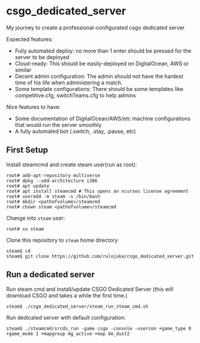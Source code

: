 # csgo_dedicated_server
My journey to create a professional-configurated csgo dedicated server

Expected features:

- Fully automated deploy: no more than 1 enter should be pressed for the server to be deployed
- Cloud-ready: This should be easily-deployed on DigitalOcean, AWS or similar
- Decent admin configuration: The admin should not have the hardest time of his life when administering a match.
- Some template configurations: There should be some templates like competitive.cfg, switchTeams.cfg to help admins

Nice features to have:

- Some documentation of DigitalOcean/AWS/etc machine configurations that would run the server smoothly
- A fully automated bot (.switch, .stay, .pause, etc)


## First Setup

Install steamcmd and create steam user(run as root):
```
root# add-apt-repository multiverse
root# dpkg --add-architecture i386
root# apt update
root# apt install steamcmd # This opens an ncurses license agreement
root# useradd -m steam -s /bin/bash
root# mkdir <pathofvolume>/steamcmd
root# chown steam <pathofvolume>/steamcmd
```

Change into `steam` user:
```
root# su steam
```

Clone this repository to `steam` home directory
```
steam$ cd
steam$ git clone https://github.com/rulojuka/csgo_dedicated_server.git
```

## Run a dedicated server

Run steam cmd and install/update CSGO Dedicated Server (this will download CSGO and takes a while the first time.)
```
steam$ ./csgo_dedicated_server/steam_run_steam_cmd.sh
```

Run dedicated server with default configuration:
```
steam$ ./steamcmd/srcds_run -game csgo -console -usercon +game_type 0 +game_mode 1 +mapgroup mg_active +map de_dust2
```
